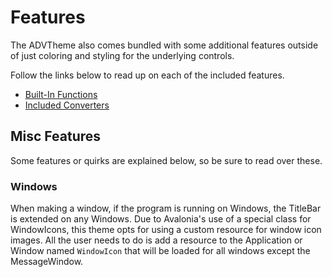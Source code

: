 # Features

The ADVTheme also comes bundled with some additional features outside of just coloring and styling for the underlying controls. 

Follow the links below to read up on each of the included features.

- [Built-In Functions](functions.md)
- [Included Converters](converters.md)

## Misc Features

Some features or quirks are explained below, so be sure to read over these.

### Windows

When making a window, if the program is running on Windows, the TitleBar is extended on any Windows. Due to Avalonia's use of a special class for WindowIcons, this theme opts for using a custom resource for window icon images. All the user needs to do is add a resource to the Application or Window named `WindowIcon` that will be loaded for all windows except the MessageWindow.